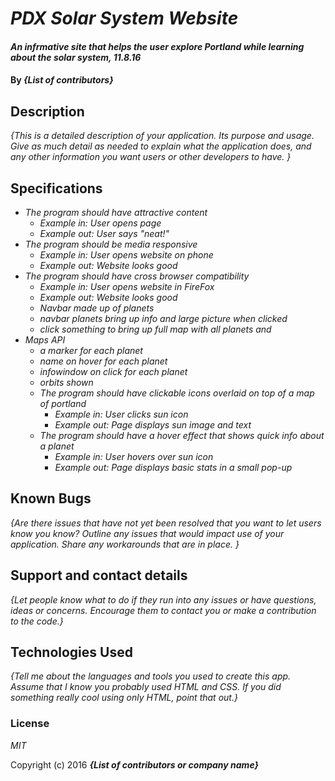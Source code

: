 # _PDX Solar System Website_

#### _An infrmative site that helps the user explore Portland while learning about the solar system, 11.8.16_

#### By _**{List of contributors}**_

## Description

_{This is a detailed description of your application. Its purpose and usage.  Give as much detail as needed to explain what the application does, and any other information you want users or other developers to have. }_

## Specifications

* _The program should have attractive content_
  * _Example in: User opens page_
  * _Example out: User says "neat!"_
* _The program should be media responsive_
  * _Example in: User opens website on phone_
  * _Example out: Website looks good_  
* _The program should have cross browser compatibility_
  * _Example in: User opens website in FireFox_
  * _Example out: Website looks good_
  * _Navbar made up of planets_
  * _navbar planets bring up info and large picture when clicked_
  * _click something to bring up full map with all planets and_
* _Maps API_
  * _a marker for each planet_
  * _name on hover for each planet_
  * _infowindow on click for each planet_
  * _orbits shown_
  * _The program should have clickable icons overlaid on top of a map of portland_
    * _Example in: User clicks sun icon_
    * _Example out: Page displays sun image and text_
  * _The program should have a hover effect that shows quick info about a planet_
    * _Example in: User hovers over sun icon_
    * _Example out: Page displays basic stats in a small pop-up_


## Known Bugs

_{Are there issues that have not yet been resolved that you want to let users know you know?  Outline any issues that would impact use of your application.  Share any workarounds that are in place. }_

## Support and contact details

_{Let people know what to do if they run into any issues or have questions, ideas or concerns.  Encourage them to contact you or make a contribution to the code.}_

## Technologies Used

_{Tell me about the languages and tools you used to create this app. Assume that I know you probably used HTML and CSS. If you did something really cool using only HTML, point that out.}_

### License

*MIT*

Copyright (c) 2016 **_{List of contributors or company name}_**
